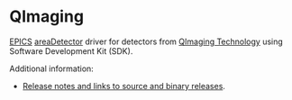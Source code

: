 QImaging
========
[EPICS](http://www.aps.anl.gov/epics/) 
[areaDetector](http://cars.uchicago.edu/software/epics/areaDetector.html) 
driver for detectors from 
[QImaging Technology](http://www.qimaging.com/products/software/)
using Software Development Kit (SDK).

Additional information:
* [Release notes and links to source and binary releases](RELEASE.md).
